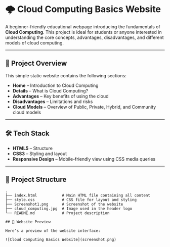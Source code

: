 # 🌩️ Cloud Computing Basics Website

A beginner-friendly educational webpage introducing the fundamentals of **Cloud Computing**. This project is ideal for students or anyone interested in understanding the core concepts, advantages, disadvantages, and different models of cloud computing.

---

## 📄 Project Overview

This simple static website contains the following sections:

- **Home** – Introduction to Cloud Computing
- **Details** – What is Cloud Computing?
- **Advantages** – Key benefits of using the cloud
- **Disadvantages** – Limitations and risks
- **Cloud Models** – Overview of Public, Private, Hybrid, and Community cloud models

---

## 🛠️ Tech Stack

- **HTML5** – Structure
- **CSS3** – Styling and layout
- **Responsive Design** – Mobile-friendly view using CSS media queries

---

## 📁 Project Structure

```plaintext
.
├── index.html           # Main HTML file containing all content
├── style.css            # CSS file for layout and styling
├── Screenshot1.png      # Screenshot of the website
├── cloud_computing.jpg  # Image used in the header logo
└── README.md            # Project description

## 📸 Website Preview

Here’s a preview of the website interface:

![Cloud Computing Basics Website](screenshot.png)

